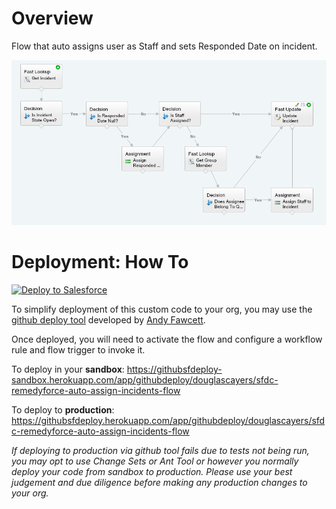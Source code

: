 Overview
========

Flow that auto assigns user as Staff and sets Responded Date on incident.

![screenshot](/images/screenshot.png)

Deployment: How To
==================

<a href="https://githubsfdeploy.herokuapp.com?owner=douglascayers&repo=sfdc-remedyforce-auto-assign-incidents-flow">
  <img alt="Deploy to Salesforce"
       src="https://raw.githubusercontent.com/afawcett/githubsfdeploy/master/src/main/webapp/resources/img/deploy.png">
</a>

To simplify deployment of this custom code to your org, you may use the [github deploy tool](http://andyinthecloud.com/2013/09/24/deploy-direct-from-github-to-salesforce/) developed by [Andy Fawcett](https://twitter.com/andyinthecloud).

Once deployed, you will need to activate the flow and configure a workflow rule and flow trigger to invoke it.

To deploy in your **sandbox**:
https://githubsfdeploy-sandbox.herokuapp.com/app/githubdeploy/douglascayers/sfdc-remedyforce-auto-assign-incidents-flow

To deploy to **production**:
https://githubsfdeploy.herokuapp.com/app/githubdeploy/douglascayers/sfdc-remedyforce-auto-assign-incidents-flow

*If deploying to production via github tool fails due to tests not being run, you may opt to use Change Sets or Ant Tool or however you normally deploy your code from sandbox to production. Please use your best judgement and due diligence before making any production changes to your org.*
